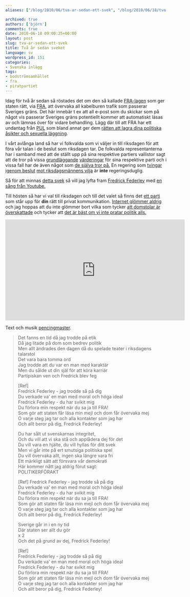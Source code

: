 ```yaml
---
aliases: ["/blog/2010/06/tva-ar-sedan-ett-svek", "/blog/2010/06/18/tva-ar-sedan-ett-svek"]

archived: true
authors: ['björn']
comments: true
date: 2010-06-18 09:00:25+00:00
layout: post
slug: tva-ar-sedan-ett-svek
title: Två år sedan sveket
language: sv
wordpress_id: 151
categories:
- Svenska inlägg
tags:
- bodströmsamhället
- fra
- piratpartiet
---
```




Idag för två år sedan så röstades det om den så kallade [FRA-lagen] som ger staten rätt, via [FRA], att övervaka all kabelburen trafik som passerar Sveriges gräns. 
Det här innebär t ex att all e-post som du skickar som på något vis passerar Sveriges gräns potentiellt kommer att automatiskt läsas av och lämnas över för vidare behandling. Lägg där till att FRA har ett undantag från [PUL] som bland annat ger dem [rätten att lagra dina politiska åsikter och sexuella läggning].

I vårt avlånga land så har vi folkvalda som vi väljer in till riksdagen för att föra vår talan i de beslut som riksdagen tar. De folkvalda representanterna har i samband med att de ställt upp på sina respektive partiers vallistor sagt att de tror på vissa [grundläggande][pp-värderingar] [värderingar][centern-frihetsmanifest] för sina respektive parti och i vissa fall har de även något som [de själva tror på.][federley-fra] En regering som [tvingar igenom beslut][tvingar] [mot riksdagsmännens vilja][mot-vilja] är **inte** regeringsduglig.

Så för att minnas [detta svek][svek] så vill jag lyfta fram [Fredrick Federley] med [en sång från Youtube.][youtube]

Till hösten så har vi val till riksdagen och till det valet så finns det [ett parti](http://piratpartiet.se/) som står upp för **din** rätt till privat kommunikation. [Internet glömmer aldrig][glömmer] och jag hoppas att du inte glömmer bort vilka som tycker [att domstolar är överskattade][ask-domstolar] och tycker att [det är bäst om vi inte pratar politik alls.][debatten-lägger-sig]

<iframe width="560" height="315" src="https://www.youtube.com/embed/jKoTTC3dKSc" frameborder="0" allowfullscreen></iframe>

Text och musik [pencingmaster](http://www.youtube.com/user/pencingmaster).

> Det fanns en tid då jag trodde på etik  
> Då jag litade på dom som bedrev politik  
> Men allt ändrades den dagen då du spelade teater i riksdagens talarstol  
> Det vara bara tomma ord  
> Jag trodde att du var en man med karaktär  
> Men du sålde ut din själ för att köra karriär  
> Partipiskan ven och Fredrick blev feg  
>   
> [Ref]  
> Fredrick Federley - jag trodde så på dig  
> Du verkade va' en man med moral och höga ideal  
> Fredrick Federley - du har svikit mig  
> Du förlora min respekt när du sa ja till FRA!  
> Som gör att staten får läsa min mejl och dom får övervaka mej  
> O varje steg jag tar och alla kontakter som jag har  
> Och allt beror på dig, Fredrick Federley!  
>   
> Du har sålt ut svenskarnas integritet,  
> Och du vill att vi ska stå och applådera dej för det  
> Du vill vara en hjälte, du vill hyllas för ditt svek  
> Men vi går inte på ert smutsiga politiska spel  
> Du vill övervaka allt, ingen ska längre vara fri  
> Ett märkligt sätt att försvara vår demokrati  
> Här kommer nått jag aldrig förut sagt:  
> POLITIKERFÖRAKT  
> 
> [Ref]
> Fredrick Federley - jag trodde så på dig  
> Du verkade va' en man med moral och höga ideal  
> Fredrick Federley - du har svikit mig  
> Du förlora min respekt när du sa ja till FRA!  
> Som gör att staten får läsa min mejl och dom får övervaka mej  
> O varje steg jag tar och alla kontakter som jag har  
> Och allt beror på dig, Fredrick Federley!  
>   
> Sverige går in i en ny tid  
> Där staten ser allt du gör  
>   x 2  
> Och det på grund av dej, Fredrick Federley!  
>   
> [Ref]  
> Fredrick Federley - jag trodde så på dig  
> Du verkade va' en man med moral och höga ideal  
> Fredrick Federley - du har svikit mig  
> Du förlora min respekt när du sa ja till FRA!  
> Som gör att staten får läsa min mejl och dom får övervaka mej  
> O varje steg jag tar och alla kontakter som jag har  
> Och allt beror på dig, Fredrick Federley!  


[FRA-lagen]:http://sv.wikipedia.org/wiki/FRA-lagen
[FRA]:http://sv.wikipedia.org/wiki/FRA
[PUL]:http://sv.wikipedia.org/wiki/PUL
[rätten att lagra dina politiska åsikter och sexuella läggning]:http://christopherkullenberg.se/?p=188
[pp-värderingar]:http://www.piratpartiet.se/varderingar
[centern-frihetsmanifest]:http://www.newsmill.se/artikel/2009/09/21/ett-frihetligt-manifest-centerpartiet
[federley-fra]:http://sv.wikipedia.org/wiki/Fredrick_Federley#FRA-lagen
[Fredrick Federley]:http://federley.blogspot.com/
[Anonymous]:http://en.wikipedia.org/wiki/Anonymous_%28group%29
[ask-domstolar]:http://rickfalkvinge.se/2010/06/10/ask-dredd-hittar-spar-av-olaga-rattssakerhet-och-ingriper-direkt/
[debatten-lägger-sig]:http://www.expressen.se/nyheter/1.1209664/reinfeldt-alla-tjanar-pa-om-debatten-lagger-sig
[youtube]:http://www.youtube.com/watch?v=jKoTTC3dKSc
[svek]:http://press.piratpartiet.se/2010/06/18/fra-riv-upp-gor-om-gor-ratt/
[tvingar]:http://futuriteter.blogg.se/2010/june/svart-fredag.html
[mot-vilja]:http://www.youtube.com/watch?v=pnIX_W2nD1Q
[glömmer]:http://rickfalkvinge.se/2010/06/18/riv-upp-gor-om-gor-ratt/
